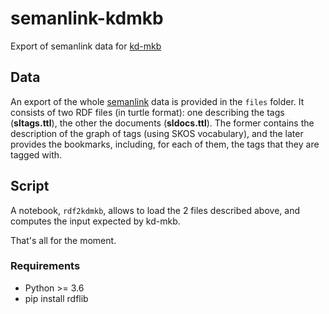 # semanlink-kdmkb
Export of semanlink data for [kd-mkb](https://github.com/raphaelsty/kdmkb)

## Data
An export of the whole [semanlink](http://www.semanlink.net) data is provided in the ``files`` folder. It consists of two RDF files (in turtle format): one describing the tags (**sltags.ttl**), the other the documents (**sldocs.ttl**). The former contains the description of the graph of tags (using SKOS vocabulary), and the later provides the bookmarks, including, for each of them, the tags that they are tagged with.

## Script
A notebook, ``rdf2kdmkb``, allows to load the 2 files described above, and computes the input expected by kd-mkb.

That's all for the moment.

### Requirements

- Python >= 3.6
- pip install rdflib


